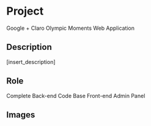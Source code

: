 # Project #

Google + Claro Olympic Moments Web Application

## Description ##

[insert_description]

## Role ##

Complete Back-end Code Base
Front-end Admin Panel

## Images ##